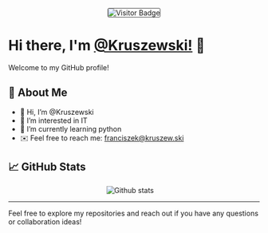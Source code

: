 <p align="center">
  <img src="https://visitor-badge.laobi.icu/badge?page_id=Kruszewski&left_color=181717&right_color=0066cc" alt="Visitor Badge" style="border: 1px solid #444; border-radius: 3px;" />
</p>

# Hi there, I'm [@Kruszewski!](https://github.com/Kruszewski) 👋

Welcome to my GitHub profile!

## 🚀 About Me
- 👋 Hi, I’m @Kruszewski
- 👀 I’m interested in IT
- 🌱 I’m currently learning python
- ✉️ Feel free to reach me: [franciszek@kruszew.ski](mailto:franciszek@kruszew.ski)

## 📈 GitHub Stats
<p align="center">
  <img src="https://github-readme-stats.vercel.app/api?username=Kruszewski&show_icons=true&theme=github_dark" alt="Github stats"> &nbsp;&nbsp;&nbsp;
</p>

---

Feel free to explore my repositories and reach out if you have any questions or collaboration ideas!

<!---
Kruszewski/Kruszewski is a ✨ special ✨ repository because its `README.md` (this file) appears on your GitHub profile.
You can click the Preview link to take a look at your changes.
--->
